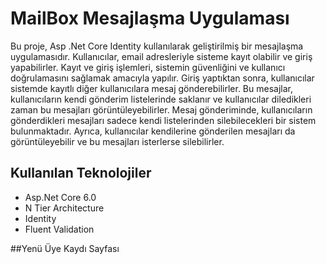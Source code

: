 # MailBox Mesajlaşma Uygulaması
Bu proje, Asp .Net Core Identity kullanılarak geliştirilmiş bir mesajlaşma uygulamasıdır. Kullanıcılar, email adresleriyle sisteme kayıt olabilir ve giriş yapabilirler. Kayıt ve giriş işlemleri, sistemin güvenliğini ve kullanıcı doğrulamasını sağlamak amacıyla yapılır. Giriş yaptıktan sonra, kullanıcılar sistemde kayıtlı diğer kullanıcılara mesaj gönderebilirler. Bu mesajlar, kullanıcıların kendi gönderim listelerinde saklanır ve kullanıcılar diledikleri zaman bu mesajları görüntüleyebilirler. Mesaj gönderiminde, kullanıcıların gönderdikleri mesajları sadece kendi listelerinden silebilecekleri bir sistem bulunmaktadır. Ayrıca, kullanıcılar kendilerine gönderilen mesajları da görüntüleyebilir ve bu mesajları isterlerse silebilirler. 
## Kullanılan Teknolojiler
- Asp.Net Core 6.0
- N Tier Architecture
- Identity
- Fluent Validation

##Yenü Üye Kaydı Sayfası
